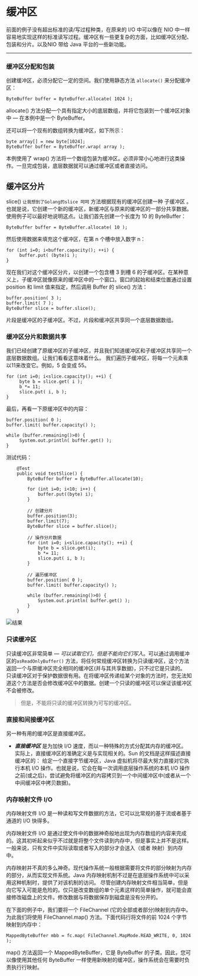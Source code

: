 # 缓冲区

前面的例子没有超出标准的读/写过程种类，在原来的 I/O 中可以像在 NIO 中一样容易地实现这样的标准读写过程。缓冲区有一些更复杂的方面，比如缓冲区分配、包装和分片。以及NIO 带给 Java 平台的一些新功能。

---

### 缓冲区分配和包装

创建缓冲区，必须分配它一定的空间。我们使用静态方法 `allocate()` 来分配缓冲区：

```
ByteBuffer buffer = ByteBuffer.allocate( 1024 );
```
allocate() 方法分配一个具有指定大小的底层数组，并将它包装到一个缓冲区对象中 ― 在本例中是一个 ByteBuffer。

还可以将一个现有的数组转换为缓冲区，如下所示：
```
byte array[] = new byte[1024];
ByteBuffer buffer = ByteBuffer.wrap( array );
```
本例使用了 wrap() 方法将一个数组包装为缓冲区。必须非常小心地进行这类操作。一旦完成包装，底层数据就可以通过缓冲区或者直接访问。


## 缓冲区分片

slice() `让我想到了Golang的slice 呵呵` 方法根据现有的缓冲区创建一种 子缓冲区 。也就是说，它创建一个新的缓冲区，新缓冲区与原来的缓冲区的一部分共享数据。
使用例子可以最好地说明这点。让我们首先创建一个长度为 10 的 ByteBuffer：

```
ByteBuffer buffer = ByteBuffer.allocate( 10 );
```
然后使用数据来填充这个缓冲区，在第 n 个槽中放入数字 n：
```
for (int i=0; i<buffer.capacity(); ++i) {
     buffer.put( (byte)i );
}
```
现在我们对这个缓冲区分片，以创建一个包含槽 3 到槽 6 的子缓冲区。在某种意义上，子缓冲区就像原来的缓冲区中的一个窗口。窗口的起始和结束位置通过设置 position 和 limit 值来指定，然后调用 Buffer 的 slice() 方法：
```
buffer.position( 3 );
buffer.limit( 7 );
ByteBuffer slice = buffer.slice();
```
片段是缓冲区的子缓冲区。不过，片段和缓冲区共享同一个底层数据数组。


### 缓冲区分片和数据共享

我们已经创建了原缓冲区的子缓冲区，并且我们知道缓冲区和子缓冲区共享同一个底层数据数组。让我们看看这意味着什么。
我们遍历子缓冲区，将每一个元素乘以11来改变它。例如，5 会变成 55。
```
for (int i=0; i<slice.capacity(); ++i) {
     byte b = slice.get( i );
     b *= 11;
     slice.put( i, b );
}
```
最后，再看一下原缓冲区中的内容：
```
buffer.position( 0 );
buffer.limit( buffer.capacity() );

while (buffer.remaining()>0) {
     System.out.println( buffer.get() );
}
```

测试代码：
```
    @Test
    public void testSlice() {
        ByteBuffer buffer = ByteBuffer.allocate(10);

        for (int i=0; i<10; i++) {
            buffer.put((byte) i);
        }

        // 创建分片
        buffer.position(3);
        buffer.limit(7);
        ByteBuffer slice = buffer.slice();

        // 操作分片数据
        for (int i=0; i<slice.capacity(); ++i) {
            byte b = slice.get(i);
            b *= 11;
            slice.put( i, b );
        }

        // 遍历缓冲区
        buffer.position( 0 );
        buffer.limit( buffer.capacity() );

        while (buffer.remaining()>0) {
            System.out.println( buffer.get() );
        }
    }
```

![结果](http://upload-images.jianshu.io/upload_images/1366868-9ef27ed10e9ee01c.png?imageMogr2/auto-orient/strip%7CimageView2/2/w/1240)

### 只读缓冲区

只读缓冲区非常简单 ― *可以读取它们，但是不能向它们写入*。可以通过调用缓冲区的`asReadOnlyBuffer()` 方法，将任何常规缓冲区转换为只读缓冲区，这个方法返回一个与原缓冲区完全相同的缓冲区(并与其共享数据)，只不过它是只读的。
只读缓冲区对于保护数据很有用。在将缓冲区传递给某个对象的方法时，您无法知道这个方法是否会修改缓冲区中的数据。创建一个只读的缓冲区可以保证该缓冲区不会被修改。

> 但是，不能将只读的缓冲区转换为可写的缓冲区。

### 直接和间接缓冲区

另一种有用的缓冲区是直接缓冲区。

- ***直接缓冲区*** 是为加快 I/O 速度，而以一种特殊的方式分配其内存的缓冲区。
实际上，直接缓冲区的准确定义是与实现相关的。Sun 的文档是这样描述直接缓冲区的：
给定一个直接字节缓冲区，Java 虚拟机将尽最大努力直接对它执行本机 I/O 操作。也就是说，它会在每一次调用底层操作系统的本机 I/O 操作之前(或之后)，尝试避免将缓冲区的内容拷贝到一个中间缓冲区中(或者从一个中间缓冲区中拷贝数据)。


### 内存映射文件 I/O

内存映射文件 I/O 是一种读和写文件数据的方法，它可以比常规的基于流或者基于通道的 I/O 快得多。

内存映射文件 I/O 是通过使文件中的数据神奇般地出现为内存数组的内容来完成的。这其初听起来似乎不过就是将整个文件读到内存中，但是事实上并不是这样。一般来说，只有文件中实际读取或者写入的部分才会送入（或者 映射）到内存中。

内存映射并不真的多么神奇。现代操作系统一般根据需要将文件的部分映射为内存的部分，从而实现文件系统。Java 内存映射机制不过是在底层操作系统中可以采用这种机制时，提供了对该机制的访问。
尽管创建内存映射文件相当简单，但是向它写入可能是危险的。仅只是改变数组的单个元素这样的简单操作，就可能会直接修改磁盘上的文件。修改数据与将数据保存到磁盘是没有分开的。

在下面的例子中，我们要将一个 FileChannel (它的全部或者部分)映射到内存中。为此我们将使用 FileChannel.map() 方法。下面代码行将文件的前 1024 个字节映射到内存中：
```
MappedByteBuffer mbb = fc.map( FileChannel.MapMode.READ_WRITE, 0, 1024 );
```
map() 方法返回一个 MappedByteBuffer，它是 ByteBuffer 的子类。因此，您可以像使用其他任何 ByteBuffer 一样使用新映射的缓冲区，操作系统会在需要时负责执行行映射。


